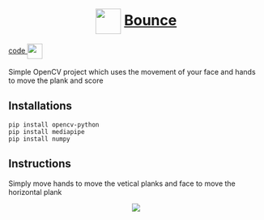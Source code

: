 <h1 align="center"> 
  <img src="https://cdn-icons-png.flaticon.com/512/1041/1041168.png" width="50" align="center">  
  <a href="https://rajathpi.github.io/bounce/">Bounce</a>  
</h1>
<a href="https://raw.githubusercontent.com/rajathpi/bounce/main/bounce.py">
  code
  <img src="https://emojipedia-us.s3.dualstack.us-west-1.amazonaws.com/thumbs/160/apple/285/backhand-index-pointing-left_1f448.png" width="30" align="center">
 </a><br><br>
Simple OpenCV project which uses the movement of your face and hands to move the plank and score

## Installations
```
pip install opencv-python
pip install mediapipe
pip install numpy
```

## Instructions
Simply move hands to move the vetical planks and face to move the horizontal plank

<p align="center">
<img src="https://imgur.com/hI2arKB.png" >
</p>
